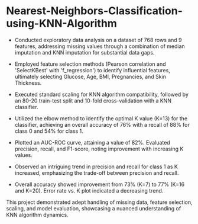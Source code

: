 # Nearest-Neighbors-Classification-using-KNN-Algorithm

- Conducted exploratory data analysis on a dataset of 768 rows and 9 features, addressing missing values through a combination of median imputation and KNN imputation for substantial data gaps.
  
- Employed feature selection methods (Pearson correlation and 'SelectKBest' with 'f_regression') to identify influential features, ultimately selecting Glucose, Age, BMI, Pregnancies, and Skin Thickness.

- Executed standard scaling for KNN algorithm compatibility, followed by an 80-20 train-test split and 10-fold cross-validation with a KNN classifier.

- Utilized the elbow method to identify the optimal K value (K=13) for the classifier, achieving an overall accuracy of 76% with a recall of 88% for class 0 and 54% for class 1.

- Plotted an AUC-ROC curve, attaining a value of 82%. Evaluated precision, recall, and F1-score, noting improvement with increasing K values.

- Observed an intriguing trend in precision and recall for class 1 as K increased, emphasizing the trade-off between precision and recall.

- Overall accuracy showed improvement from 73% (K=7) to 77% (K=16 and K=20). Error rate vs. K plot indicated a decreasing trend.

This project demonstrated adept handling of missing data, feature selection, scaling, and model evaluation, showcasing a nuanced understanding of KNN algorithm dynamics.
